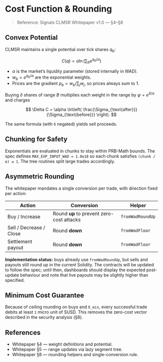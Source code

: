 # Cost Function & Rounding

> Reference: Signals CLMSR Whitepaper v1.0 — §4–§8

## Convex Potential

CLMSR maintains a single potential over tick shares $q_b$:

$$
C(q) = \alpha \ln \left( \sum_b e^{q_b / \alpha} \right)
$$

- $\alpha$ is the market’s liquidity parameter (stored internally in WAD).
- $w_b = e^{q_b / \alpha}$ are the exponential weights.
- Prices are the gradient $p_b = w_b / \sum_j w_j$, so prices always sum to 1.

Buying $\delta$ shares of range $B$ multiplies each weight in the range by $\varphi = e^{\delta / \alpha}$ and charges

$$
\Delta C = \alpha \ln\left( \frac{\Sigma_{\text{after}}}{\Sigma_{\text{before}}} \right).
$$

The same formula (with `δ` negated) yields sell proceeds.

## Chunking for Safety

Exponentials are evaluated in chunks to stay within PRB-Math bounds. The spec defines `MAX_EXP_INPUT_WAD = 1.0e18` so each chunk satisfies `(chunk / α) ≤ 1`. The tree routines split large trades accordingly.

## Asymmetric Rounding

The whitepaper mandates a single conversion per trade, with direction fixed per action:

| Action | Conversion | Helper |
| --- | --- | --- |
| Buy / Increase | Round **up** to prevent zero-cost attacks | `fromWadRoundUp` |
| Sell / Decrease / Close | Round **down** | `fromWadFloor` |
| Settlement payout | Round **down** | `fromWadFloor` |

**Implementation status:** buys already use `fromWadRoundUp`, but sells and payouts still round up in the current Solidity. The contracts will be updated to follow the spec; until then, dashboards should display the expected post-update behaviour and note that live payouts may be slightly higher than specified.

## Minimum Cost Guarantee

Because of ceiling rounding on buys and `δ_min`, every successful trade debits at least `1` micro unit of SUSD. This removes the zero-cost vector described in the security analysis (§8).

## References

- Whitepaper §4 — weight definitions and potential.
- Whitepaper §5 — range updates via lazy segment tree.
- Whitepaper §8 — rounding helpers and single-conversion rule.
